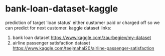 # bank-loan-dataset-kaggle
prediction of target 'loan status' either customer paid or charged off so we can predict for next customer. 
kaggle dataset links:
1) bank loan dataset https://www.kaggle.com/zaurbegiev/my-dataset
2) airline passenger satisfaction dataset https://www.kaggle.com/teejmahal20/airline-passenger-satisfaction
